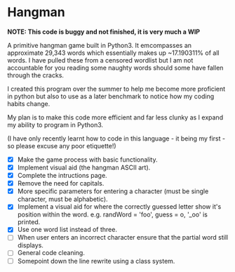 # Hangman

**NOTE: This code is buggy and not finished, it is very much a WIP**

A primitive hangman game built in Python3. It emcompasses an approximate 29,343 words which essentially makes up ~17.190311% of all words. I have pulled these from a censored wordlist but I am not accountable for you reading some naughty words should some have fallen through the cracks.

I created this program over the summer to help me become more proficient in python but also to use as a later benchmark to notice how my coding habits change.

My plan is to make this code more efficient and far less clunky as I expand my ability to program in Python3.

(I have only recently learnt how to code in this language - it being my first - so please excuse any poor etiquette!)

- [x] Make the game process with basic functionality.
- [x] Implement visual aid (the hangman ASCII art).
- [x] Complete the intructions page.
- [x] Remove the need for capitals.
- [x] More specific parameters for entering a character (must be single character, must be alphabetic).
- [x] Implement a visual aid for where the correctly guessed letter show it's position within the word. e.g. randWord = 'foo', guess = o, '_oo' is printed.
- [x] Use one word list instead of three.
- [ ] When user enters an incorrect character ensure that the partial word still displays.
- [ ] General code cleaning.
- [ ] Somepoint down the line rewrite using a class system.
